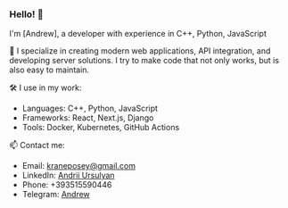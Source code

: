 ### Hello! 👋
I'm [Andrew], a developer with experience in C++, Python, JavaScript


🎯 I specialize in creating modern web applications, API integration, and developing server solutions. 
I try to make code that not only works, but is also easy to maintain.


🛠️ I use in my work:
- Languages: C++, Python, JavaScript
- Frameworks: React, Next.js, Django
- Tools: Docker, Kubernetes, GitHub Actions


📫 Contact me:
- Email: kraneposey@gmail.com
- LinkedIn: [Andrii Ursulyan]([https://linkedin.com/in/username](https://www.linkedin.com/in/andrii-ursulyan-9a4405242/))
- Phone: +393515590446
- Telegram: [Andrew](https://t.me/kraneposey)
